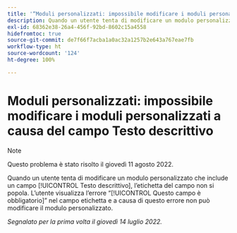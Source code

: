 ```yaml
---
title: '“Moduli personalizzati: impossibile modificare i moduli personalizzati a causa del campo Testo descrittivo”'
description: Quando un utente tenta di modificare un modulo personalizzato che include un campo Testo descrittivo, l’[!UICONTROL etichetta] del campo non si popola. L’utente visualizza l’errore “Questo campo è obbligatorio” nel campo etichetta e a causa di questo errore non può modificare il modulo personalizzato.
exl-id: 68362e38-26a4-456f-92bd-8602c15a4558
hidefromtoc: true
source-git-commit: de7f66f7acba1a0ac32a1257b2e643a767eae7fb
workflow-type: ht
source-wordcount: '124'
ht-degree: 100%

---
```


# Moduli personalizzati: impossibile modificare i moduli personalizzati a causa del campo Testo descrittivo

>[!NOTE]
>
> Questo problema è stato risolto il giovedì 11 agosto 2022.

Quando un utente tenta di modificare un modulo personalizzato che include un campo [!UICONTROL Testo descrittivo], l’etichetta del campo non si popola. L’utente visualizza l’errore “[!UICONTROL Questo campo è obbligatorio]” nel campo etichetta e a causa di questo errore non può modificare il modulo personalizzato.

_Segnalato per la prima volta il giovedì 14 luglio 2022._
